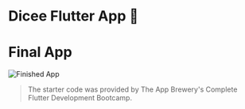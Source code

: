 # Dicee Flutter App 🎲

# Final App

![Finished App](https://github.com/londonappbrewery/Images/blob/master/dicee-demo.gif)

>The starter code was provided by The App Brewery's Complete Flutter Development Bootcamp.

